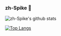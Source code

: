 ### zh-Spike 👋

![zh-Spike's github stats](https://github-readme-stats.vercel.app/api?username=zh-Spike&show_icons=true&theme=onedark)

[![Top Langs](https://github-readme-stats.vercel.app/api/top-langs/?username=zh-Spike&hide=html&layout=compact)](https://github.com/zh-Spike/github-readme-stats)
